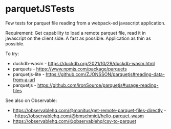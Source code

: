 # parquetJSTests

Few tests for parquet file reading from a webpack-ed javascript application.

Requirement: Get capability to load a remote parquet file, read it in javascript on the client side. A fast as possible. Application as thin as possible.

To try:
- duckdb-wasm - https://duckdb.org/2021/10/29/duckdb-wasm.html
- parquets - https://www.npmjs.com/package/parquets
- parquetjs-lite - https://github.com/ZJONSSON/parquetjs#reading-data-from-a-url
- parquetjs - https://github.com/ironSource/parquetjs#usage-reading-files


See also on Observable:
- https://observablehq.com/@monitus/get-remote-parquet-files-directly
--https://observablehq.com/@bmschmidt/hello-parquet-wasm
- https://observablehq.com/@observablehq/csv-to-parquet
